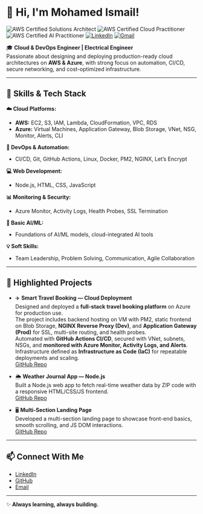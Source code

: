 # 👋 Hi, I'm Mohamed Ismail!

![AWS Certified Solutions Architect](https://img.shields.io/badge/AWS%20Certified-Solutions%20Architect-brightgreen?logo=amazon-aws&logoColor=white)
![AWS Certified Cloud Practitioner](https://img.shields.io/badge/AWS%20Certified-Cloud%20Practitioner-orange?logo=amazon-aws&logoColor=white)
![AWS Certified AI Practitioner](https://img.shields.io/badge/AWS%20Certified-AI%20Practitioner-blue?logo=amazon-aws&logoColor=white)
[![LinkedIn](https://img.shields.io/badge/LinkedIn-Connect-blue?logo=linkedin&logoColor=white)](https://www.linkedin.com/in/mohamed-ismail-a72300208/)
[![Gmail](https://img.shields.io/badge/Gmail-Email-red?logo=gmail&logoColor=white)](mi293721@gmail.com)

🎓 **Cloud & DevOps Engineer | Electrical Engineer**  
Passionate about designing and deploying production-ready cloud architectures on **AWS & Azure**, with strong focus on automation, CI/CD, secure networking, and cost-optimized infrastructure.

---

## 🚀 **Skills & Tech Stack**

**☁️ Cloud Platforms:**  
- **AWS:** EC2, S3, IAM, Lambda, CloudFormation, VPC, RDS  
- **Azure:** Virtual Machines, Application Gateway, Blob Storage, VNet, NSG, Monitor, Alerts, CLI

**🔧 DevOps & Automation:**  
- CI/CD, Git, GitHub Actions, Linux, Docker, PM2, NGINX, Let’s Encrypt

**💻 Web Development:**  
- Node.js, HTML, CSS, JavaScript

**📊 Monitoring & Security:**  
- Azure Monitor, Activity Logs, Health Probes, SSL Termination

**🧠 Basic AI/ML:**  
- Foundations of AI/ML models, cloud-integrated AI tools

**💡 Soft Skills:**  
- Team Leadership, Problem Solving, Communication, Agile Collaboration

---

## 📌 **Highlighted Projects**

- ✈️ **Smart Travel Booking — Cloud Deployment**  
  Designed and deployed a **full-stack travel booking platform** on Azure for production use.  
  The project includes backend hosting on VM with PM2, static frontend on Blob Storage, **NGINX Reverse Proxy (Dev)**, and **Application Gateway (Prod)** for SSL, multi-site routing, and health probes.  
  Automated with **GitHub Actions CI/CD**, secured with VNet, subnets, NSGs, and **monitored with Azure Monitor, Activity Logs, and Alerts**.  
  Infrastructure defined as **Infrastructure as Code (IaC)** for repeatable deployments and scaling.  
  [GitHub Repo](https://github.com/YourUsername/smart-travel-cloud-deployment)

- 🌦️ **Weather Journal App — Node.js**  
  Built a Node.js web app to fetch real-time weather data by ZIP code with a responsive HTML/CSS/JS frontend.  
  [GitHub Repo](https://github.com/M7MDSSJ/Weather-jouranl-app)

- 🖥️ **Multi-Section Landing Page**  
  Developed a multi-section landing page to showcase front-end basics, smooth scrolling, and JS DOM interactions.  
  [GitHub Repo](https://github.com/M7MDSSJ/Multi-section-landing-page)

---

## 📫 **Connect With Me**

- [LinkedIn](https://www.linkedin.com/in/YourLinkedIn)  
- [GitHub](https://github.com/YourUsername)  
- [Email](mailto:youremail@example.com)

---

✨ **Always learning, always building.**
